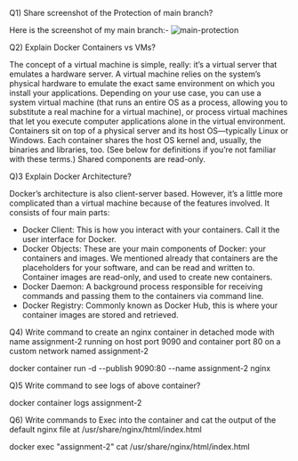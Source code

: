 Q1) Share screenshot of the Protection of main branch?

  Here is the screenshot of my main branch:-
![main-protection](https://user-images.githubusercontent.com/42357170/180658875-00b6f11b-1cfe-43e4-a7d5-e47eb2fbd3ee.png)

Q2) Explain Docker Containers vs VMs?
  
  The concept of a virtual machine is simple, really: it’s a virtual server that emulates a hardware server. A virtual machine relies on the system’s physical hardware to emulate the exact same environment on which you install your applications. Depending on your use case, you can use a system virtual machine (that runs an entire OS as a process, allowing you to substitute a real machine for a virtual machine), or process virtual machines that let you execute computer applications alone in the virtual environment.
  Containers sit on top of a physical server and its host OS—typically Linux or Windows. Each container shares the host OS kernel and, usually, the binaries and libraries, too. (See below for definitions if you’re not familiar with these terms.) Shared components are read-only.

Q)3 Explain Docker Architecture?

Docker’s architecture is also client-server based. However, it’s a little more complicated than a virtual machine because of the features involved. It consists of four main parts:

  - Docker Client: This is how you interact with your containers. Call it the user interface for Docker.
  - Docker Objects: These are your main components of Docker: your containers and images. We mentioned already that containers are the placeholders for your software, and can be read and written to. Container images are read-only, and used to create new containers.
  - Docker Daemon: A background process responsible for receiving commands and passing them to the containers via command line.
  - Docker Registry: Commonly known as Docker Hub, this is where your container images are stored and retrieved.

Q4) Write command to create an nginx container in detached mode with name assignment-2 running on host port 9090 and container port 80 on a custom network named assignment-2

docker container run -d --publish 9090:80 --name assignment-2 nginx

Q)5 Write command to see logs of above container?

docker container logs assignment-2

Q6) Write commands to Exec into the container and cat the output of the default nginx file at /usr/share/nginx/html/index.html

docker exec "assignment-2" cat /usr/share/nginx/html/index.html
